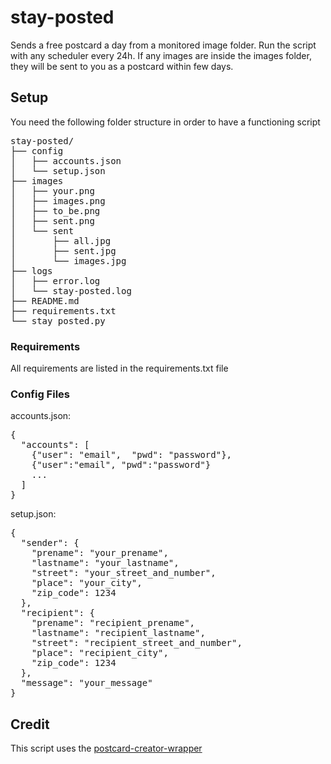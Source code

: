 # stay-posted
Sends a free postcard a day from a monitored image folder. Run the script with any scheduler every 24h. If any images are inside the images folder, they will be sent to you as a postcard within few days. 

## Setup

You need the following folder structure in order to have a functioning script
<pre>
stay-posted/
├── config
│   ├── accounts.json
│   └── setup.json
├── images
│   ├── your.png
│   ├── images.png
│   ├── to_be.png
│   ├── sent.png
│   └── sent
│       ├── all.jpg
│       ├── sent.jpg
│       └── images.jpg
├── logs
│   ├── error.log
│   └── stay-posted.log
├── README.md
├── requirements.txt
└── stay_posted.py
</pre>
### Requirements
All requirements are listed in the requirements.txt file

### Config Files
accounts.json:
<pre>{
  "accounts": [
    {"user": "email",  "pwd": "password"},
    {"user":"email", "pwd":"password"}
    ...
  ]
}</pre>

setup.json:
<pre>{
  "sender": {
    "prename": "your_prename",
    "lastname": "your_lastname",
    "street": "your_street_and_number",
    "place": "your_city",
    "zip_code": 1234
  },
  "recipient": {
    "prename": "recipient_prename",
    "lastname": "recipient_lastname",
    "street": "recipient_street_and_number",
    "place": "recipient_city",
    "zip_code": 1234
  },
  "message": "your_message"
}
</pre>

## Credit
This script uses the [postcard-creator-wrapper](https://github.com/abertschi/postcard_creator_wrapper)
